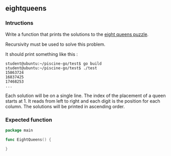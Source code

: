 ## eightqueens

### Intructions

Write a function that prints the solutions to the [eight queens puzzle](https://en.wikipedia.org/wiki/Eight_queens_puzzle).

Recursivity must be used to solve this problem.

It should print something like this :

```console
student@ubuntu:~/piscine-go/test$ go build
student@ubuntu:~/piscine-go/test$ ./test
15863724
16837425
17468253
...
```

Each solution will be on a single line.
The index of the placement of a queen starts at 1.
It reads from left to right and each digit is the position for each column.
The solutions will be printed in ascending order.

### Expected function

```go
package main

func EightQueens() {

}
```

